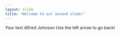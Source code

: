 ```yaml
---
layout: slide
title: "Welcome to our second slide!"
---
```

Your text
Alfred Johnson
Use the left arrow to go back!
